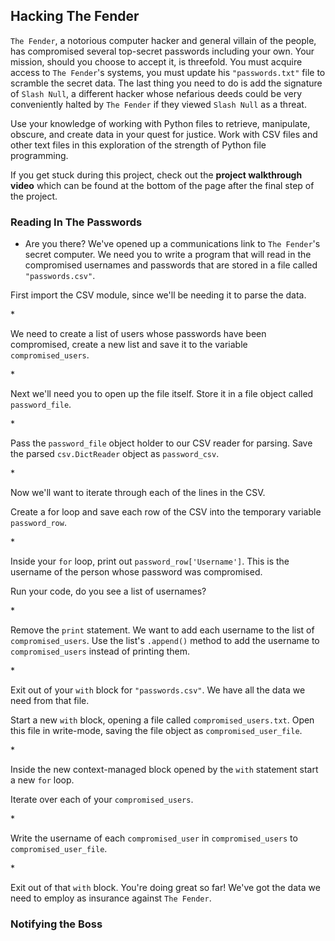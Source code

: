 ## Hacking The Fender
<div class="spacing-tight__YTkj-JgyxXu1yRjOr_AFW"><p><code>The Fender</code>, a notorious computer hacker and general villain of the people, has compromised several top-secret passwords including your own. Your mission, should you choose to accept it, is threefold. You must acquire access to <code>The Fender</code>'s systems, you must update his <code>"passwords.txt"</code> file to scramble the secret data. The last thing you need to do is add the signature of <code>Slash Null</code>, a different hacker whose nefarious deeds could be very conveniently halted by <code>The Fender</code> if they viewed <code>Slash Null</code> as a threat.</p>
<p>Use your knowledge of working with Python files to retrieve, manipulate, obscure, and create data in your quest for justice. Work with CSV files and other text files in this exploration of the strength of Python file programming.</p>
<p>If you get stuck during this project, check out the <strong>project walkthrough video</strong> which can be found at the bottom of the page after the final step of the project.</p>
</div>

### Reading In The Passwords
* <div class="spacing-tight__YTkj-JgyxXu1yRjOr_AFW narrativeMarkdown__1pqyNDZ_zljr-gC8Q1pur9"><p>Are you there? We've opened up a communications link to <code>The Fender</code>'s secret computer. We need you to write a program that will read in the compromised usernames and passwords that are stored in a file called <code>"passwords.csv"</code>.</p>
<p>First import the CSV module, since we'll be needing it to parse the data.</p>
</div>
*  <p>We need to create a list of users whose passwords have been compromised, create a new list and save it to the variable <code>compromised_users</code>.</p>
*  <p>Next we'll need you to open up the file itself. Store it in a file object called <code>password_file</code>.</p>
*  <p>Pass the <code>password_file</code> object holder to our CSV reader for parsing. Save the parsed <code>csv.DictReader</code> object as <code>password_csv</code>.</p>
*  <div class="spacing-tight__YTkj-JgyxXu1yRjOr_AFW narrativeMarkdown__1pqyNDZ_zljr-gC8Q1pur9"><p>Now we'll want to iterate through each of the lines in the CSV.</p>
<p>Create a for loop and save each row of the CSV into the temporary variable <code>password_row</code>.</p>
</div>
*  <div class="spacing-tight__YTkj-JgyxXu1yRjOr_AFW narrativeMarkdown__1pqyNDZ_zljr-gC8Q1pur9"><p>Inside your <code>for</code> loop, print out <code>password_row['Username']</code>. This is the username of the person whose password was compromised.</p>
<p>Run your code, do you see a list of usernames?</p>
</div>
* <p>Remove the <code>print</code> statement. We want to add each username to the list of <code>compromised_users</code>. Use the list's <code>.append()</code> method to add the username to <code>compromised_users</code> instead of printing them.</p>
* <div class="spacing-tight__YTkj-JgyxXu1yRjOr_AFW narrativeMarkdown__1pqyNDZ_zljr-gC8Q1pur9"><p>Exit out of your <code>with</code> block for <code>"passwords.csv"</code>. We have all the data we need from that file.</p>
<p>Start a new <code>with</code> block, opening a file called <code>compromised_users.txt</code>. Open this file in write-mode, saving the file object as <code>compromised_user_file</code>.</p>
</div>
* <div class="spacing-tight__YTkj-JgyxXu1yRjOr_AFW narrativeMarkdown__1pqyNDZ_zljr-gC8Q1pur9"><p>Inside the new context-managed block opened by the <code>with</code> statement start a new <code>for</code> loop.</p>
<p>Iterate over each of your <code>compromised_users</code>.</p>
</div>
* <p>Write the username of each <code>compromised_user</code> in <code>compromised_users</code> to <code>compromised_user_file</code>.</p>
* <p>Exit out of that <code>with</code> block. You're doing great so far! We've got the data we need to employ as insurance against <code>The Fender</code>.</p>

### Notifying the Boss
